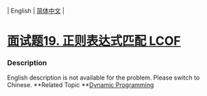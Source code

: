 | English | [简体中文](README.md) |

# [面试题19. 正则表达式匹配 LCOF](https://leetcode-cn.com/problems/zheng-ze-biao-da-shi-pi-pei-lcof)
 ### Description
English description is not available for the problem. Please switch to Chinese.
**Related Topic	**[Dynamic Programming](https://leetcode-cn.com/tag/dynamic-programming) 